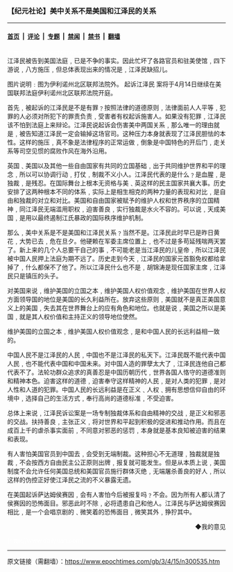 ### 【纪元社论】美中关系不是美国和江泽民的关系

---

#### [首页](../../../..?n300535) &nbsp;|&nbsp; [评论](../../../../../epoch-comment?n300535) &nbsp;|&nbsp; [专题](../../../../../epoch-special?n300535) &nbsp;|&nbsp; [禁闻](../../../../../epoch-news?n300535) &nbsp;|&nbsp; [禁书](../../../../../books?n300535) &nbsp;|&nbsp; [翻墙](https://github.com/gfw-breaker/nogfw/blob/master/README.md?n300535)


<div class="post_content" id="artbody" itemprop="articleBody">
 <!-- article content begin -->
 <p>
  <font color="#ffffff">
   (http://www.epochtimes.com)
  </font>
  <br/>
  江泽民被告到美国法庭﹐已是不争的事实。因此忙坏了各路官员和驻美使馆﹐四下游说﹐八方施压﹐但总体表现出来的情况是﹐江泽民缺招儿。
 </p>
 <p>
  图片说明﹕图为伊利诺州北区联邦法院外。
  <ok href="https://www.epochtimes.com/gb/tag/%E8%B5%B7%E8%AF%89%E6%B1%9F%E6%B3%BD%E6%B0%91.html">
   起诉江泽民
  </ok>
  案将于4月14日继续在美国联邦法庭伊利诺州北区联邦法院开庭。
 </p>
 <p>
  首先﹐被起诉的江泽民是不是有罪﹖按照法律的道德原则﹐法律面前人人平等﹐犯罪的人必须对所犯下的罪责负责﹐受害者有权起诉施害人。如果没有犯罪﹐江泽民该不怕到法庭上来辩论。江泽民说起诉会伤害美中两国关系﹐那么唯一的理由就是﹐被告知道江泽民一定会输掉这场官司。这种压力本身就表现了江泽民胆怯的本性。这样的施压﹐真不象是法律程序的正常运做﹐倒象是中国特色的开后门﹐走关系等司空见惯的腐败作风在海外沿用。
 </p>
 <p>
  英国﹑美国以及其他一些自由国家有共同的立国基础﹐出于共同维护世界和平的理念﹐所以可以协调行动﹐打仗﹐制裁不义小人。江泽民代表的是什么﹖是血腥﹐是独裁﹐是残忍。在国际舞台上根本无资格与美﹑英这样的民主国家共襄大事。历史安排了这两种根本不同的体系﹐实际上是相生相克的两种力量的表现和对比﹐是自由和独裁的对立和对比。美国和自由国家被赋予的维护人权和世界秩序的立国精神﹐同江泽民无端滥用职权﹐迫害善良﹐实行独裁是水火不容的。可以说﹐天成美国﹐是用以最终遏制江氏暴政的国际秩序维护机制。
 </p>
 <p>
  那么﹐美中关系是不是美国和江泽民关系﹖当然不是。江泽民此时早已是昨日黄花﹐大势已去﹐危在旦夕。他硬赖在军委主席位置上﹐也不过是多苟延残喘两天罢了。新上来的几个人总要干自己的事﹐不可能老是当江泽民的儿皇帝﹐所以江泽民被中国人民押上法庭为期不远了。历史走到今天﹐江泽民的国家元首豁免权都给拿掉了﹐什么都保不了他了。所以江泽民什么也不是﹐胡锦涛是现任国家主席﹐江泽民只是镇压的头子。
 </p>
 <p>
  对美国来说﹐维护美国的立国之本﹐维护美国人权价值观念﹐维护美国在世界人权方面领导国的地位是美国的长久利益所在。放弃这些原则﹐美国就不是真正美国意义上的美国﹐失去其在世界舞台上的应有角色和地位。也就是说﹐美国之所以是美国﹐就是其人权价值和主持正义的领导地位使然。
 </p>
 <p>
  维护美国的立国之本﹐维护美国人权价值观念﹐是和中国人民的长远利益相一致的。
 </p>
 <p>
  中国人民不是江泽民的人民﹐中国也不是江泽民的私天下。江泽民既不能代表中国人民﹐也不能代表中国和中国未来。对中国人造的罪孽太大了﹐江泽民连他自己都代表不了。法轮功群众追求的真善忍是中国历朝历代﹐世界各国人恪守的道德准则和精神本色。迫害这样的道德﹐迫害奉守这样精神的人民﹐是对人类的犯罪﹐是对人性和人道的犯罪。中国人民的长远利益是在正义﹑人权﹑拥有思想信仰自由的环境中﹐选择自己的生活方式﹐奉行高尚的道德标准﹐不受迫害。
 </p>
 <p>
  总体上来说﹐江泽民诉讼案是一场专制独裁体系和自由精神的交战﹐是正义和邪恶的交战。扶持善良﹐主张正义﹐将对世界和平起到积极的促进和推动作用。而且在成百上千的虐杀事实面前﹐不同意对邪恶的惩罚﹐本身就是基本良知被迫害的结果和表现。
 </p>
 <p>
  有人害怕美国官员到中国去﹐会受到无端制裁。这种担心不无道理﹐独裁就是独裁﹐不会按西方自由民主公正原则出牌﹐报复就可能发生。但是从本质上说﹐美国制度不会允许任何美国总统和美国官员施行群体灭绝﹐无端屠杀善良的好人﹐所以这样的伪控正好使江泽民之流的不义暴露无遗。
 </p>
 <p>
  在美国起诉萨达姆侯赛因﹐会有人害怕今后被报复吗﹖不会。因为所有人都认清了侯赛因的恐怖面目。邪恶此时不除﹐必将遗患自己和他人。江泽民与萨达姆侯赛因相比﹐是一个会唱京剧的﹑微笑着的恐怖面目﹐微笑其外﹐狰狞其中。
 </p>
 <p>
  <p>
   <div align="right">
    <ok href="http://a.epochtimes.com/gb/sendmail.asp?p=pinglunfankui&amp;subject=评论文章读者反馈&amp;body=您好﹐我读了贵网站的文章《【纪元社论】美中关系不是美国和江泽民的关系》后﹐">
     ◆我的意见
    </ok>
   </div>
   <p>
    <font color="#ffffff">
     (http://www.dajiyuan.com)
    </font>
   </p>
   <!-- article content end -->
   <div id="below_article_ad">
   </div>
  </p>
 </p>
</div>


---

原文链接（需翻墙）：https://www.epochtimes.com/gb/3/4/15/n300535.htm